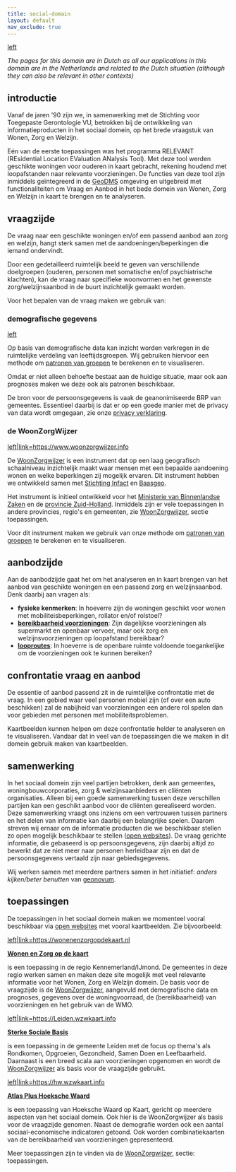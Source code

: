 ```yaml
---
title: social-domain
layout: default
nav_exclude: true
---
```

[left](File:Socialsmall.png "wikilink")


*The pages for this domain are in Dutch as all our applications in this
domain are in the Netherlands and related to the Dutch situation
(although they can also be relevant in other contexts)*





## introductie

Vanaf de jaren '90 zijn we, in samenwerking met de Stichting voor
Toegepaste Gerontologie VU, betrokken bij de ontwikkeling van
informatieproducten in het sociaal domein, op het brede vraagstuk van
Wonen, Zorg en Welzijn.

Eén van de eerste toepassingen was het programma RELEVANT (REsidential
Location EValuation ANalysis Tool). Met deze tool werden geschikte
woningen voor ouderen in kaart gebracht, rekening houdend met
loopafstanden naar relevante voorzieningen. De functies van deze tool
zijn inmiddels geïntegreerd in de [GeoDMS](GeoDMS "wikilink") omgeving
en uitgebreid met functionaliteiten om Vraag en Aanbod in het bede
domein van Wonen, Zorg en Welzijn in kaart te brengen en te analyseren.

## vraagzijde

De vraag naar een geschikte woningen en/of een passend aanbod aan zorg
en welzijn, hangt sterk samen met de aandoeningen/beperkingen die iemand
ondervindt.

Door een gedetailleerd ruimtelijk beeld te geven van verschillende
doelgroepen (ouderen, personen met somatische en/of psychiatrische
klachten), kan de vraag naar specifieke woonvormen en het gewenste
zorg/welzijnsaanbod in de buurt inzichtelijk gemaakt worden.

Voor het bepalen van de vraag maken we gebruik van:

### demografische gegevens

[left](File:Demografie_klein.png "wikilink")

Op basis van demografische data kan inzicht worden verkregen in de
ruimtelijke verdeling van leeftijdsgroepen. Wij gebruiken hiervoor een
methode om [patronen van groepen](patronen_van_groepen "wikilink") te
berekenen en te visualiseren.

Omdat er niet alleen behoefte bestaat aan de huidige situatie, maar ook
aan prognoses maken we deze ook als patronen beschikbaar.

De bron voor de persoonsgegevens is vaak de geanonimiseerde BRP van
gemeentes. Essentieel daarbij is dat er op een goede manier met de
privacy van data wordt omgegaan, zie onze [privacy
verklaring](https://geodms.nl/downloads/Privacy/PrivacyVerklaring_20180522.pdf).

### de WoonZorgWijzer

[left\|link=<https://www.woonzorgwijzer.info>](File:Wzwlogo_klein_wit.png "wikilink")

De [WoonZorgwijzer](https://www.woonzorgwijzer.info) is een instrument
dat op een laag geografisch schaalniveau inzichtelijk maakt waar mensen
met een bepaalde aandoening wonen en welke beperkingen zij mogelijk
ervaren. Dit instrument hebben we ontwikkeld samen met [Stichting
Infact](https://infact.eu) en [Baasgeo](https://www.baasgeo.com).

Het instrument is initieel ontwikkeld voor het [Ministerie van
Binnenlandse
Zaken](https://www.rijksoverheid.nl/ministeries/ministerie-van-binnenlandse-zaken-en-koninkrijksrelaties)
en de [provincie Zuid-Holland](https://www.zuid-holland.nl). Inmiddels
zijn er vele toepassingen in andere provincies, regio's en gemeenten,
zie [WoonZorgwijzer](https://www.woonzorgwijzer.info), sectie
toepassingen.

Voor dit instrument maken we gebruik van onze methode om [patronen van
groepen](patronen_van_groepen "wikilink") te berekenen en te
visualiseren.

## aanbodzijde

Aan de aanbodzijde gaat het om het analyseren en in kaart brengen van
het aanbod van geschikte woningen en een passend zorg en welzijnsaanbod.
Denk daarbij aan vragen als:

-   **fysieke kenmerken**: In hoeverre zijn de woningen geschikt voor
    wonen met mobiliteisbeperkingen, rollator en/of rolstoel?
-   **[bereikbaarheid
    voorzieningen](bereikbaarheid_voorzieningen "wikilink")**: Zijn
    dagelijkse voorzieningen als supermarkt en openbaar vervoer, maar
    ook zorg en welzijnsvoorzieningen op loopafstand bereikbaar?
-   **[looproutes](looproutes "wikilink")**: In hoeverre is de openbare
    ruimte voldoende toegankelijke om de voorzieningen ook te kunnen
    bereiken?

## confrontatie vraag en aanbod

De essentie of aanbod passend zit in de ruimtelijke confrontatie met de
vraag. In een gebied waar veel personen mobiel zijn (of over een auto
beschikken) zal de nabijheid van voorzieningen een andere rol spelen dan
voor gebieden met personen met mobiliteitsproblemen.

Kaartbeelden kunnen helpen om deze confrontatie helder te analyseren en
te visualiseren. Vandaar dat in veel van de toepassingen die we maken in
dit domein gebruik maken van kaartbeelden.

## samenwerking

In het sociaal domein zijn veel partijen betrokken, denk aan gemeentes,
woningbouwcorporaties, zorg & welzijnsaanbieders en cliënten
organisaties. Alleen bij een goede samenwerking tussen deze verschillen
partijen kan een geschikt aanbod voor de cliënten gerealiseerd worden.
Deze samenwerking vraagt ons inziens om een vertrouwen tussen partners
en het delen van informatie kan daarbij een belangrijke spelen. Daarom
streven wij ernaar om de informatie producten die we beschikbaar stellen
zo open mogelijk beschikbaar te stellen ([open
websites](Webmapping "wikilink")). De vraag gerichte informatie, die
gebaseerd is op persoonsgegevens, zijn daarbij altijd zo bewerkt dat ze
niet meer naar personen herleidbaar zijn en dat de persoonsgegevens
vertaald zijn naar gebiedsgegevens.

Wij werken samen met meerdere partners samen in het initiatief: *anders
kijken/beter benutten* van
[geonovum](https://www.geonovum.nl/themas/maatschappelijke-vraagstukken).

## toepassingen

De toepassingen in het sociaal domein maken we momenteel vooral
beschikbaar via [open websites](Webmapping "wikilink") met vooral
kaartbeelden. Zie bijvoorbeeld:

[left\|link=<https://wonenenzorgopdekaart.nl>](File:WonenEnZorgOpDeKaart.png "wikilink")

[**Wonen en Zorg op de kaart**](https://wonenenzorgopdekaart.nl)

is een toepassing in de regio Kennemerland/IJmond. De gemeentes in deze
regio werken samen en maken deze site mogelijk met veel relevante
informatie voor het Wonen, Zorg en Welzijn domein. De basis voor de
vraagzijde is de [WoonZorgwijzer](https://www.woonzorgwijzer.info),
aangevuld met demografische data en prognoses, gegevens over de
woningvoorraad, de (bereikbaarheid) van voorzieningen en het gebruik van
de WMO.

[left\|link=<https://Leiden.wzwkaart.info>](File:LeidenLogo.png "wikilink")

**[Sterke Sociale Basis](https://Leiden.wzwkaart.info)**

is een toepassing in de gemeente Leiden met de focus op thema's als
Rondkomen, Opgroeien, Gezondheid, Samen Doen en Leefbaarheid. Daarnaast
is een breed scala aan voorzieningen opgenomen en wordt de
[WoonZorgwijzer](https://www.woonzorgwijzer.info) als basis voor de
vraagzijde gebruikt.

[left\|link=<https://hw.wzwkaart.info>](File:HWlogo.png "wikilink")

[**Atlas Plus Hoeksche Waard**](https://hw.wzwkaart.info)

is een toepassing van Hoeksche Waard op Kaart, gericht op meerdere
aspecten van het sociaal domein. Ook hier is de WoonZorgwijzer als basis
voor de vraagzijde genomen. Naast de demografie worden ook een aantal
sociaal-economische indicatoren getoond. Ook worden combinatiekaarten
van de bereikbaarheid van voorzieningen gepresenteerd.

Meer toepassingen zijn te vinden via de
[WoonZorgwijzer](https://www.woonzorgwijzer.info), sectie: toepassingen.